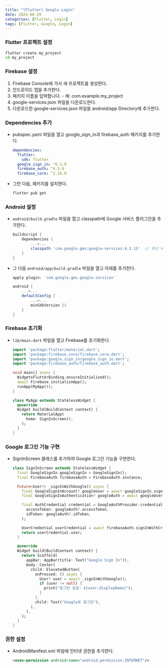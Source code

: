 ```yaml
---
title: "[Flutter] Google Login"
date: 2024-08-29
categories: [Flutter, Login]
tags: [Flutter, Google, Login]
---
```


### Flutter 프로젝트 설정

```bash
flutter create my_project
cd my_project
```

### Firebase 설정

1. Firebase Console에 가서 새 프로젝트를 생성한다.
2. 안드로이드 앱을 추가한다.
  1. 패키지 이름을 입력합니다.
    - 예: com.example.my_project
  2. google-services.json 파일을 다운로드한다.
3. 다운로드한 google-services.json 파일을 android/app Directory에 추가한다.

### Dependencies 추가

- pubspec.yaml 파일을 열고 google_sign_in과 firebase_auth 패키지를 추가한다.
  ```yaml
  dependencies:
    flutter:
      sdk: flutter
    google_sign_in: ^6.1.0
    firebase_auth: ^4.5.0
    firebase_core: ^2.16.0
  ```

- 그런 다음, 패키지를 설치한다.
  ```bash
  flutter pub get
  ```

### Android 설정

- `android/build.gradle` 파일을 열고 classpath에 Google 서비스 플러그인을 추가한다.
  ```groovy
  buildscript {
      dependencies {
          ...✂...
          classpath 'com.google.gms:google-services:4.3.15'  // 최신 버전 확인
      }
  }
  ```

- 그 다음 `android/app/build.gradle` 파일을 열고 아래를 추가한다.
  ```groovy
  apply plugin: 'com.google.gms.google-services'

  android {
      ...✂...
      defaultConfig {
          ...✂...
          minSdkVersion 21
      }
  }
  ```

### Firebase 초기화

- `lib/main.dart` 파일을 열고 Firebase를 초기화한다.
  ```dart
  import 'package:flutter/material.dart';
  import 'package:firebase_core/firebase_core.dart';
  import 'package:google_sign_in/google_sign_in.dart';
  import 'package:firebase_auth/firebase_auth.dart';

  void main() async {
    WidgetsFlutterBinding.ensureInitialized();
    await Firebase.initializeApp();
    runApp(MyApp());
  }

  class MyApp extends StatelessWidget {
    @override
    Widget build(BuildContext context) {
      return MaterialApp(
        home: SignInScreen(),
      );
    }
  }
  ```

### Google 로그인 기능 구현

- SignInScreen 클래스를 추가하여 Google 로그인 기능을 구현한다.
  ```dart
  class SignInScreen extends StatelessWidget {
    final GoogleSignIn googleSignIn = GoogleSignIn();
    final FirebaseAuth firebaseAuth = FirebaseAuth.instance;

    Future<User?> _signInWithGoogle() async {
      final GoogleSignInAccount? googleUser = await googleSignIn.signIn();
      final GoogleSignInAuthentication? googleAuth = await googleUser?.authentication;

      final AuthCredential credential = GoogleAuthProvider.credential(
        accessToken: googleAuth?.accessToken,
        idToken: googleAuth?.idToken,
      );

      UserCredential userCredential = await firebaseAuth.signInWithCredential(credential);
      return userCredential.user;
    }

    @override
    Widget build(BuildContext context) {
      return Scaffold(
        appBar: AppBar(title: Text("Google Sign In")),
        body: Center(
          child: ElevatedButton(
            onPressed: () async {
              User? user = await _signInWithGoogle();
              if (user != null) {
                print("로그인 성공: ${user.displayName}");
              }
            },
            child: Text("Google로 로그인"),
          ),
        ),
      );
    }
  }
  ```

### 권한 설정

- AndroidManifest.xml 파일에 인터넷 권한을 추가한다.
  ```xml
  <uses-permission android:name="android.permission.INTERNET"/>
  ```